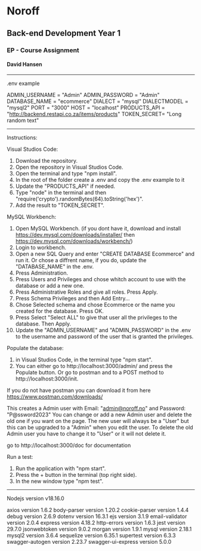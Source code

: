 # Noroff

## Back-end Development Year 1

### EP - Course Assignment

#### David Hansen

---

.env example

ADMIN_USERNAME = "Admin"
ADMIN_PASSWORD = "Admin"
DATABASE_NAME = "ecommerce"
DIALECT = "mysql"
DIALECTMODEL = "mysql2"
PORT = "3000"
HOST = "localhost"
PRODUCTS_API = "http://backend.restapi.co.za/items/products"
TOKEN_SECRET= "Long random text"

---

Instructions:

Visual Studios Code:

1. Download the repository.
2. Open the repository in Visual Studios Code.
3. Open the terminal and type "npm install".
4. In the root of the folder create a .env and copy the .env example to it
5. Update the "PRODUCTS_API" if needed.
6. Type "node" in the terminal and then "require('crypto').randomBytes(64).toString('hex')".
7. Add the result to "TOKEN_SECRET".

MySQL Workbench:

1. Open MySQL Workbench. (if you dont have it, download and install https://dev.mysql.com/downloads/installer/ then https://dev.mysql.com/downloads/workbench/)
2. Login to workbench.
3. Open a new SQL Query and enter "CREATE DATABASE Ecommerce" and run it. Or chose a diffrent name, if you do, update the "DATABASE_NAME" in the .env.
4. Press Administration.
5. Press Users and Privileges and chose whitch account to use with the database or add a new one.
6. Press Administrative Roles and give all roles. Press Apply.
7. Press Schema Privileges and then Add Entry...
8. Chose Selected schema and chose Ecommerce or the name you created for the database. Press OK.
9. Press Select "Select ALL" to give that user all the privileges to the database. Then Apply.
10. Update the "ADMIN_USERNAME" and "ADMIN_PASSWORD" in the .env to the username and password of the user that is granted the privileges.

Populate the database:

1. in Visual Studios Code, in the terminal type "npm start".
2. You can either go to http://localhost:3000/admin/ and press the Populate button. Or go to postman and to a POST method to http://localhost:3000/init.

If you do not have postman you can download it from here https://www.postman.com/downloads/

This creates a Admin user with Email: "admin@noroff.no" and Password: "P@ssword2023"
You can change or add a new Admin user and delete the old one if you want on the page. 
The new user will always be a "User" but this can be upgraded to a "Admin" when you edit the user.
To delete the old Admin user you have to change it to "User" or it will not delete it.

go to http://localhost:3000/doc for documentation 

Run a test:

1. Run the application with "npm start".
2. Press the + button in the terminal (top right side).
3. In the new window type "npm test".

---

Nodejs version v18.16.0

axios version 1.6.2
body-parser version 1.20.2
cookie-parser version 1.4.4
debug version 2.6.9
dotenv version 16.3.1
ejs version 3.1.9
email-validator version 2.0.4
express version 4.18.2
http-errors version 1.6.3
jest version 29.7.0
jsonwebtoken version 9.0.2
morgan version 1.9.1
mysql version 2.18.1
mysql2 version 3.6.4
sequelize version 6.35.1
supertest version 6.3.3
swagger-autogen version 2.23.7
swagger-ui-express version 5.0.0
